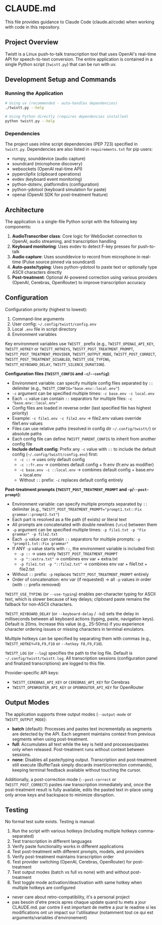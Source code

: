 # CLAUDE.md

This file provides guidance to Claude Code (claude.ai/code) when working with code in this repository.

## Project Overview

Twistt is a Linux push-to-talk transcription tool that uses OpenAI's real-time API for speech-to-text conversion. The entire application is contained in a single Python script (`twistt.py`) that can be run with uv.

## Development Setup and Commands

### Running the Application

```bash
# Using uv (recommended - auto-handles dependencies)
./twistt.py --help

# Using Python directly (requires dependencies installed)
python twistt.py --help
```

### Dependencies

The project uses inline script dependencies (PEP 723) specified in `twistt.py`. Dependencies are also listed in `requirements.txt` for pip users:
- numpy, sounddevice (audio capture)
- soundcard (microphone discovery)
- websockets (OpenAI real-time API)
- pyperclipfix (clipboard operations)
- evdev (keyboard event monitoring)
- python-dotenv, platformdirs (configuration)
- python-ydotool (keyboard simulation for paste)
- openai (OpenAI SDK for post-treatment feature)

## Architecture

The application is a single-file Python script with the following key components:

1. **AudioTranscriber class**: Core logic for WebSocket connection to OpenAI, audio streaming, and transcription handling
2. **Keyboard monitoring**: Uses evdev to detect F-key presses for push-to-talk
3. **Audio capture**: Uses sounddevice to record from microphone in real-time (Pulse source pinned via soundcard)
4. **Auto-paste/typing**: Uses python-ydotool to paste text or optionally type ASCII characters directly
5. **Post-treatment**: Optional AI-powered correction using various providers (OpenAI, Cerebras, OpenRouter) to improve transcription accuracy

## Configuration

Configuration priority (highest to lowest):
1. Command-line arguments
2. User config: `~/.config/twistt/config.env`
3. Local `.env` file in script directory
4. Environment variables

Key environment variables use `TWISTT_` prefix (e.g., `TWISTT_OPENAI_API_KEY`, `TWISTT_HOTKEY` or `TWISTT_HOTKEYS`, `TWISTT_POST_TREATMENT_PROMPT`, `TWISTT_POST_TREATMENT_PROVIDER`, `TWISTT_OUTPUT_MODE`, `TWISTT_POST_CORRECT`, `TWISTT_POST_TREATMENT_DISABLED`, `TWISTT_USE_TYPING`, `TWISTT_KEYBOARD_DELAY`, `TWISTT_SILENCE_DURATION`).

**Configuration files (`TWISTT_CONFIG` and `-c`/`--config`)**:
- Environment variable: can specify multiple config files separated by `::` delimiter (e.g., `TWISTT_CONFIG="base.env::local.env"`)
- `-c` argument can be specified multiple times: `-c base.env -c local.env`
- Each `-c` value can contain `::` separators for multiple files: `-c "base.env::local.env"`
- Config files are loaded in reverse order (last specified file has highest priority)
- Example: `-c file1.env -c file2.env` → file2.env values override file1.env values
- Files can use relative paths (resolved in config dir `~/.config/twistt/`) or absolute paths
- Each config file can define `TWISTT_PARENT_CONFIG` to inherit from another config file
- **Include default config**: Prefix any `-c` value with `::` to include the default config (`~/.config/twistt/config.env`) first:
  - `-c ::` → uses only default config
  - `-c ::fr.env` → combines default config + fr.env (fr.env as modifier)
  - `-c base.env -c ::local.env` → combines default config + base.env + local.env
  - Without `::` prefix: `-c` replaces default config entirely

**Post-treatment prompts (`TWISTT_POST_TREATMENT_PROMPT` and `-p`/`--post-prompt`)**:
- Environment variable: can specify multiple prompts separated by `::` delimiter (e.g., `TWISTT_POST_TREATMENT_PROMPT="prompt1.txt::Fix grammar::prompt2.txt"`)
- Each part is resolved as a file path (if exists) or literal text
- All prompts are concatenated with double newlines (`\n\n`) between them
- `-p` argument can be specified multiple times: `-p file1.txt -p "Fix grammar" -p file2.txt`
- Each `-p` value can contain `::` separators for multiple prompts: `-p "prompt1.txt::Fix grammar"`
- If ANY `-p` value starts with `::`, the environment variable is included first:
  - `-p ::` → uses only `TWISTT_POST_TREATMENT_PROMPT`
  - `-p "::extra.txt"` → combines env var + extra.txt
  - `-p file1.txt -p "::file2.txt"` → combines env var + file1.txt + file2.txt
- Without `::` prefix: `-p` replaces `TWISTT_POST_TREATMENT_PROMPT` entirely
- Order of concatenation: env var (if requested) → all `-p` values in order (with `::` prefix removed)

`TWISTT_USE_TYPING` (or `--use-typing`) enables per-character typing for ASCII text, which is slower because of key delays; clipboard paste remains the fallback for non-ASCII characters.

`TWISTT_KEYBOARD_DELAY` (or `--keyboard-delay` / `-kd`) sets the delay in milliseconds between all keyboard actions (typing, paste, navigation keys). Default is 20ms. Increase this value (e.g., 25-50ms) if you experience character ordering issues or missing characters in terminal emulators.

Multiple hotkeys can be specified by separating them with commas (e.g., `TWISTT_HOTKEY=F8,F9,F10` or `--hotkey F8,F9,F10`).

`TWISTT_LOG` (or `--log`) specifies the path to the log file. Default is `~/.config/twistt/twistt.log`. All transcription sessions (configuration panel and finalized transcriptions) are logged to this file.

Provider-specific API keys:
- `TWISTT_CEREBRAS_API_KEY` or `CEREBRAS_API_KEY` for Cerebras
- `TWISTT_OPENROUTER_API_KEY` or `OPENROUTER_API_KEY` for OpenRouter

## Output Modes

The application supports three output modes (`--output-mode` or `TWISTT_OUTPUT_MODE`):
- **batch** (default): Processes and pastes text incrementally as segments are detected by the API. Each segment maintains context from previous segments when using post-treatment.
- **full**: Accumulates all text while the key is held and processes/pastes only when released. Post-treatment runs without context between sessions.
- **none**: Disables all paste/typing output. Transcription and post-treatment still execute (BufferTask simply discards insert/correction commands), keeping terminal feedback available without touching the cursor.

Additionally, a post-correction mode (`--post-correct` or `TWISTT_POST_CORRECT`) pastes raw transcription immediately and, once the post-treatment result is fully available, edits the pasted text in-place using only arrow keys and backspace to minimize disruption.

## Testing

No formal test suite exists. Testing is manual:
1. Run the script with various hotkeys (including multiple hotkeys comma-separated)
2. Test transcription in different languages
3. Verify paste functionality works in different applications
4. Test post-treatment with different prompts, models, and providers
5. Verify post-treatment maintains transcription order
6. Test provider switching (OpenAI, Cerebras, OpenRouter) for post-treatment
7. Test output modes (batch vs full vs none) with and without post-treatment
8. Test toggle mode activation/deactivation with same hotkey when multiple hotkeys are configured
- never care about retro-compatibility, it's a personal project
- pas besoin d'etre precis apres chaque update quand tu mets a jour CLAUDE.md. par contre il est important de mettre a jour le readme si les modifications ont un impact sur l'utilisateur (notamment tout ce qui est arguments/variables d'environement)